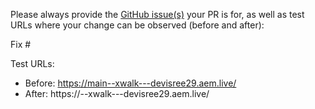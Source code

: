 Please always provide the [GitHub issue(s)](../issues) your PR is for, as well as test URLs where your change can be observed (before and after):

Fix #<gh-issue-id>

Test URLs:
- Before: https://main--xwalk---devisree29.aem.live/
- After: https://<branch>--xwalk---devisree29.aem.live/
